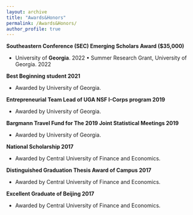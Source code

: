 ```yaml
---
layout: archive
title: "Awards&Honors"
permalink: /Awards&Honors/
author_profile: true
---
```

**Southeastern Conference (SEC) Emerging Scholars Award ($35,000)**  
* University of **Georgia**. 2022
• Summer Research Grant, University of Georgia. 2022

**Best Beginning student 2021**
* Awarded by University of Georgia.

**Entrepreneurial Team Lead of UGA NSF I-Corps program 2019**
* Awarded by University of Georgia.

**Bargmann Travel Fund for The 2019 Joint Statistical Meetings 2019**
* Awarded by University of Georgia.


**National Scholarship 2017**
* Awarded by Central University of Finance and Economics.

**Distinguished Graduation Thesis Award of Campus 2017**
* Awarded by Central University of Finance and Economics.

**Excellent Graduate of Beijing 2017**
* Awarded by Central University of Finance and Economics.
